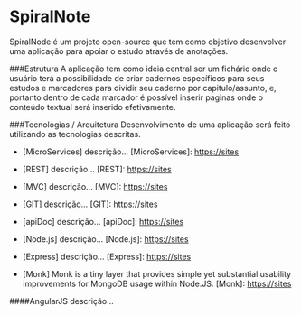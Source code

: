 # SpiralNote
SpiralNode é um projeto open-source que tem como objetivo desenvolver uma aplicação para apoiar o estudo através de anotações.

###Estrutura 
A aplicação tem como ideia central ser um fichário onde o usuário terá a possibilidade de criar cadernos específicos para seus estudos e marcadores para dividir seu caderno por capitulo/assunto, e, portanto dentro de cada marcador é possível inserir paginas onde o conteúdo textual será inserido efetivamente.

###Tecnologias / Arquitetura
Desenvolvimento de uma aplicação será feito utilizando as tecnologias descritas.

* [MicroServices] descrição...
  [MicroServices]: <https://sites>
  
* [REST] descrição...
  [REST]: <https://sites>

* [MVC] descrição...
  [MVC]: <https://sites>

* [GIT] descrição...
  [GIT]: <https://sites>

* [apiDoc] descrição...
  [apiDoc]: <https://sites>

* [Node.js] descrição...
  [Node.js]: <https://sites>

* [Express] descrição...
  [Express]: <https://sites>

* [Monk] Monk is a tiny layer that provides simple yet substantial usability improvements for MongoDB usage within Node.JS.
  [Monk]: <https://sites>

####AngularJS
descrição...


